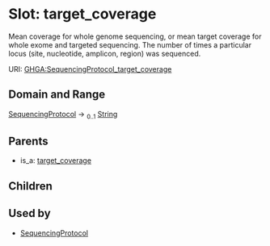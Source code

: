 
# Slot: target_coverage


Mean coverage for whole genome sequencing, or mean target coverage for whole exome and targeted sequencing. The number of times a particular locus (site, nucleotide, amplicon, region) was sequenced.

URI: [GHGA:SequencingProtocol_target_coverage](https://w3id.org/GHGA/SequencingProtocol_target_coverage)


## Domain and Range

[SequencingProtocol](SequencingProtocol.md) &#8594;  <sub>0..1</sub> [String](types/String.md)

## Parents

 *  is_a: [target_coverage](target_coverage.md)

## Children


## Used by

 * [SequencingProtocol](SequencingProtocol.md)
